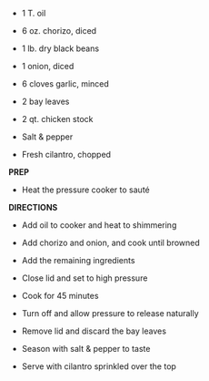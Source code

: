 -   1 T. oil

-   6 oz. chorizo, diced

-   1 lb. dry black beans

-   1 onion, diced

-   6 cloves garlic, minced

-   2 bay leaves

-   2 qt. chicken stock

-   Salt & pepper

-   Fresh cilantro, chopped

**PREP**

-   Heat the pressure cooker to sauté

**DIRECTIONS**

-   Add oil to cooker and heat to shimmering

-   Add chorizo and onion, and cook until browned

-   Add the remaining ingredients

-   Close lid and set to high pressure

-   Cook for 45 minutes

-   Turn off and allow pressure to release naturally

-   Remove lid and discard the bay leaves

-   Season with salt & pepper to taste

-   Serve with cilantro sprinkled over the top
